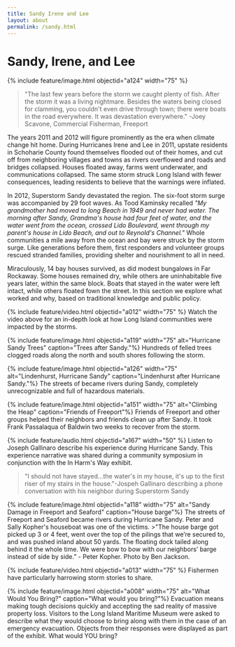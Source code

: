 ```yaml
---
title: Sandy Irene and Lee
layout: about
permalink: /sandy.html
---
```

# Sandy, Irene, and Lee

{% include feature/image.html objectid="a124" width="75" %}

>"The last few years before the storm we caught plenty of fish. After the storm it was a living nightmare. Besides the waters being closed for clamming, you couldn't even drive through town; there were boats in the road everywhere. It was devastation everywhere." -Joey Scavone, Commercial Fisherman, Freeport 

The years 2011 and 2012 will figure prominently as the era when climate change hit home. During Hurricanes Irene and Lee in 2011, upstate residents in Schoharie County found themselves flooded out of their homes, and cut off from neighboring villages and towns as rivers overflowed and roads and bridges collapsed. Houses floated away, farms went underwater, and communications collapsed. The same storm struck Long Island with fewer consequences, leading residents to believe that the warnings were inflated. 

In 2012, Superstorm Sandy devastated the region. The six-foot storm surge was accompanied by 29 foot waves. As Tood Kaminsky recalled *"My grandmother had moved to long Beach in 1949 and never had water. The morning after Sandy, Grandma's house had four feet of water, and the water went from the ocean, crossed Lido Boulevard, went through my parent's house in Lido Beach, and out to Reynold's Channel."* Whole communities a mile away from the ocean and bay were struck by the storm surge. Like generations before them, first responders and volunteer groups rescued stranded families, providing shelter and nourishment to all in need. 

Miraculously, 14 bay houses survived, as did modest bungalows in Far Rockaway. Some houses remained dry, while others are uninhabitable five years later, within the same block. Boats that stayed in the water were left intact, while others floated fown the street. In this section we explore what worked and why, based on traditional knowledge and public policy. 

{% include feature/video.html objectid="a012" width="75" %}
Watch the video above for an in-depth look at how Long Island communities were impacted by the storms. 

 {% include feature/image.html objectid="a119" width="75" alt="Hurricane Sandy Trees" caption="Trees after Sandy."%}
 Hundreds of felled trees clogged roads along the north and south shores following the storm. 

 {% include feature/image.html objectid="a126" width="75" alt="Lindenhurst, Hurricane Sandy" caption="Lindenhurst after Hurricane Sandy."%}
 The streets of became rivers during Sandy, completely unrecognizable and full of hazardous materials. 

 {% include feature/image.html objectid="a151" width="75" alt="Climbing the Heap" caption="Friends of Freeport"%}
 Friends of Freeport and other groups helped their neighbors and friends clean up after Sandy. It took Frank Passalaqua of Baldwin two weeks to recover from the storm.

 {% include feature/audio.html objectid="a167" width="50" %}
 Listen to Joseph Gallinaro describe his experience during Hurricane Sandy. This experience narrative was shared during a community symposium in conjunction with the In Harm's Way exhibit. 

 >"I should not have stayed...the water's in my house, it's up to the first riser of my stairs in the house."-Jospeh Gallinaro describing a phone conversation with his neighbor during Superstorm Sandy

{% include feature/image.html objectid="a118" width="75" alt="Sandy Damage in Freeport and Seaford" caption="House barge"%}
The streets of Freeport and Seaford became rivers during Hurricane Sandy. Peter and Sally Kopher's houseboat was one of the victims. >"The house barge got picked up 3 or 4 feet, went over the top of the pilings that we’re secured to, and was pushed inland about 50 yards.  The floating dock tailed along behind it the whole time.  We were bow to bow with our neighbors’ barge instead of side by side.” -  Peter Kopher. Photo by Ben Jackson.

{% include feature/video.html objectid="a013" width="75" %}
Fishermen have particularly harrowing storm stories to share. 

 {% include feature/image.html objectid="a008" width="75" alt="What Would You Bring?" caption="What would you bring?"%}
 Evacuation means making tough decisions quickly and accepting the sad reality of massive property loss. Visitors to the Long Island Maritime Museum were asked to describe what they would choose to bring along with them in the case of an emergency evacuation. Objects from their responses were displayed as part of the exhibit. What would YOU bring?





